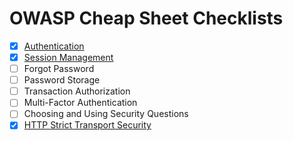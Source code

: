 # OWASP Cheap Sheet Checklists

- [X]  [Authentication](./authentication.md)
- [X]  [Session Management](./session.md)
- [ ]  Forgot Password
- [ ]  Password Storage
- [ ]  Transaction Authorization
- [ ]  Multi-Factor Authentication
- [ ]  Choosing and Using Security Questions
- [X]  [HTTP Strict Transport Security](./hsts.md)
